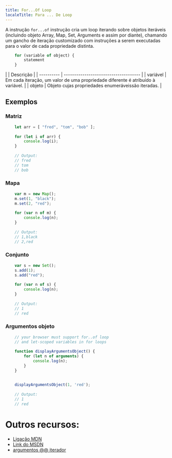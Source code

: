 ```yaml
---
title: For...Of Loop
localeTitle: Para ... De Loop
---
```

A instrução `for...of` instrução cria um loop iterando sobre objetos iteráveis ​​(incluindo objeto Array, Map, Set, Arguments e assim por diante), chamando um gancho de iteração customizado com instruções a serem executadas para o valor de cada propriedade distinta.

```javascript
    for (variable of object) { 
        statement 
    } 
```

| | Descrição | | ---------- | ------------------------------------- | | variável | Em cada iteração, um valor de uma propriedade diferente é atribuído à variável. | | objeto | Objeto cujas propriedades enumeráveis ​​são iteradas. |

## Exemplos

### Matriz

```javascript
    let arr = [ "fred", "tom", "bob" ]; 
 
    for (let i of arr) { 
        console.log(i); 
    } 
 
    // Output: 
    // fred 
    // tom 
    // bob 
```

### Mapa

```javascript
    var m = new Map(); 
    m.set(1, "black"); 
    m.set(2, "red"); 
 
    for (var n of m) { 
        console.log(n); 
    } 
 
    // Output: 
    // 1,black 
    // 2,red 
```

### Conjunto

```javascript
    var s = new Set(); 
    s.add(1); 
    s.add("red"); 
 
    for (var n of s) { 
        console.log(n); 
    } 
 
    // Output: 
    // 1 
    // red 
```

### Argumentos objeto

```javascript
    // your browser must support for..of loop 
    // and let-scoped variables in for loops 
 
    function displayArgumentsObject() { 
        for (let n of arguments) { 
            console.log(n); 
        } 
    } 
 
 
    displayArgumentsObject(1, 'red'); 
 
    // Output: 
    // 1 
    // red 
```

# Outros recursos:

*   [Ligação MDN](https://developer.mozilla.org/en/docs/Web/JavaScript/Reference/Statements/for…of)
*   [Link do MSDN](https://msdn.microsoft.com/library/dn858238%28v=vs.94%29.aspx?f=255&MSPPError=-2147217396)
*   [argumentos @@ iterador](https://developer.mozilla.org/en-US/docs/Web/JavaScript/Reference/Functions/arguments/@@iterator)